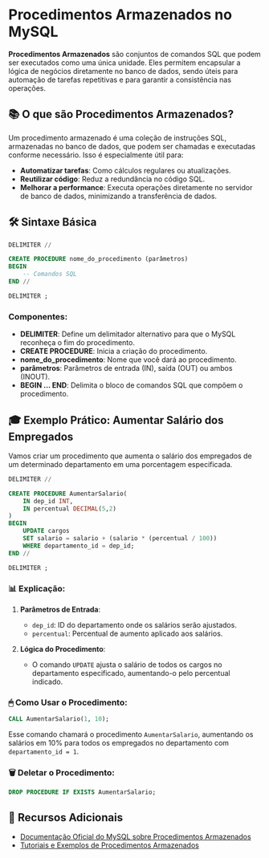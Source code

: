 # Procedimentos Armazenados no MySQL

**Procedimentos Armazenados** são conjuntos de comandos SQL que podem ser executados como uma única unidade. Eles permitem encapsular a lógica de negócios diretamente no banco de dados, sendo úteis para automação de tarefas repetitivas e para garantir a consistência nas operações.

## 📚 O que são Procedimentos Armazenados?

Um procedimento armazenado é uma coleção de instruções SQL, armazenadas no banco de dados, que podem ser chamadas e executadas conforme necessário. Isso é especialmente útil para:

- **Automatizar tarefas**: Como cálculos regulares ou atualizações.
- **Reutilizar código**: Reduz a redundância no código SQL.
- **Melhorar a performance**: Executa operações diretamente no servidor de banco de dados, minimizando a transferência de dados.

## 🛠 Sintaxe Básica

```sql
DELIMITER //

CREATE PROCEDURE nome_do_procedimento (parâmetros)
BEGIN
    -- Comandos SQL
END //

DELIMITER ;
```

### Componentes:

- **DELIMITER**: Define um delimitador alternativo para que o MySQL reconheça o fim do procedimento.
- **CREATE PROCEDURE**: Inicia a criação do procedimento.
- **nome_do_procedimento**: Nome que você dará ao procedimento.
- **parâmetros**: Parâmetros de entrada (IN), saída (OUT) ou ambos (INOUT).
- **BEGIN ... END**: Delimita o bloco de comandos SQL que compõem o procedimento.

## 🎓 Exemplo Prático: Aumentar Salário dos Empregados

Vamos criar um procedimento que aumenta o salário dos empregados de um determinado departamento em uma porcentagem especificada.

```sql
DELIMITER //

CREATE PROCEDURE AumentarSalario(
    IN dep_id INT,
    IN percentual DECIMAL(5,2)
)
BEGIN
    UPDATE cargos 
    SET salario = salario + (salario * (percentual / 100))
    WHERE departamento_id = dep_id;
END //

DELIMITER ;
```

### 📊 Explicação:

1. **Parâmetros de Entrada**:
   - `dep_id`: ID do departamento onde os salários serão ajustados.
   - `percentual`: Percentual de aumento aplicado aos salários.

2. **Lógica do Procedimento**:
   - O comando `UPDATE` ajusta o salário de todos os cargos no departamento especificado, aumentando-o pelo percentual indicado.

### 🖱 Como Usar o Procedimento:

```sql
CALL AumentarSalario(1, 10);
```

Esse comando chamará o procedimento `AumentarSalario`, aumentando os salários em 10% para todos os empregados no departamento com `departamento_id = 1`.

### 🗑 Deletar o Procedimento:

```sql
DROP PROCEDURE IF EXISTS AumentarSalario;
```

## 📂 Recursos Adicionais

- [Documentação Oficial do MySQL sobre Procedimentos Armazenados](https://dev.mysql.com/doc/refman/8.0/en/create-procedure.html)
- [Tutoriais e Exemplos de Procedimentos Armazenados](https://www.w3schools.com/sql/sql_stored_procedures.asp)
